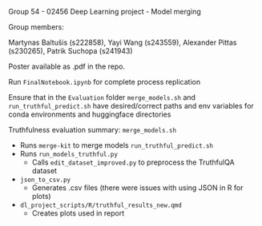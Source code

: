 Group 54 - 02456 Deep Learning project - Model merging

Group members:

Martynas Baltušis (s222858), Yayi Wang (s243559), Alexander Pittas (s230265), Patrik Suchopa (s241943)

Poster available as .pdf in the repo.

Run `FinalNotebook.ipynb` for complete process replication

Ensure that in the `Evaluation` folder `merge_models.sh` and `run_truthful_predict.sh` have desired/correct paths and env variables for conda environments and huggingface directories
 
Truthfulness evaluation summary:
`merge_models.sh`
   - Runs `merge-kit` to merge models
`run_truthful_predict.sh`
  - Runs `run_models_truthful.py`
    - Calls `edit_dataset_improved.py` to preprocess the TruthfulQA dataset
- `json_to_csv.py`
  - Generates .csv files (there were issues with using JSON in R for plots)
- `dl_project_scripts/R/truthful_results_new.qmd`
  - Creates plots used in report
  
